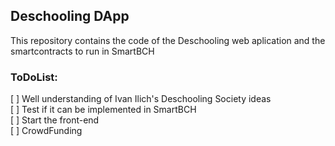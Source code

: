 ## Deschooling DApp

This repository contains the code of the Deschooling web aplication and the smartcontracts to run in SmartBCH

### ToDoList:

[ ] Well understanding of Ivan Ilich's Deschooling Society ideas \
[ ] Test if it can be implemented in SmartBCH \
[ ] Start the front-end \
[ ] CrowdFunding


